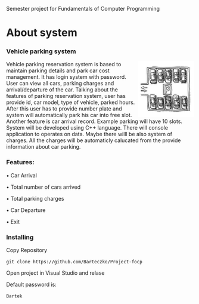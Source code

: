 
Semester project for Fundamentals of Computer Programming

# About system

### Vehicle parking system
<img align="right" src="https://github.com/Barteczko/Project-focp/blob/master/parking.jpg" width="150" title="Logo">
 
Vehicle parking reservation system is based to maintain parking details and park car cost management. It has login system with password. User can view all cars, parking charges and arrival/departure of the car.
Talking about the features of parking reservation system, user has provide id, car model, type of vehicle, parked hours. After this user has to provide number plate and system will automatically park his car into free slot. Another feature is car arrival record. 
Example parking will have 10 slots. System will be developed using C++ language.  There will console application to operates on data. Maybe there willl be also system of charges. All the charges will be automaticly calucated from the provide information about car parking. 


### Features:

•	Car Arrival

•	Total number of cars arrived

•	Total parking charges

•	Car Departure

•	Exit

### Installing

Copy Repository
```
git clone https://github.com/Barteczko/Project-focp
```
Open project in Visual Studio and relase

Default password is:

```
Bartek
```
